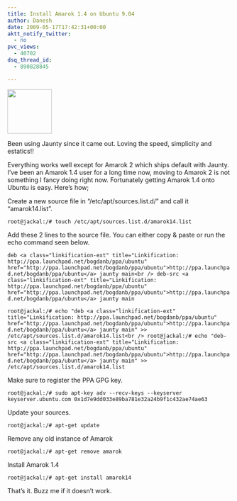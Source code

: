 ```yaml
---
title: Install Amarok 1.4 on Ubuntu 9.04
author: Danesh
date: 2009-05-17T17:42:31+00:00
aktt_notify_twitter:
  - no
pvc_views:
  - 40702
dsq_thread_id:
  - 890828845

---
```

<img loading="lazy" class="alignnone" title="Amarok Logo" src="http://farm4.static.flickr.com/3337/3538709803_e69c07498a_t.jpg" alt="" width="100" height="100" />

Been using Jaunty since it came out. Loving the speed, simplicity and estatics!!

Everything works well except for Amarok 2 which ships default with Jaunty. I&#8217;ve been an Amarok 1.4 user for a long time now, moving to Amarok 2 is not something I fancy doing right now. Fortunately getting Amarok 1.4 onto Ubuntu is easy. Here&#8217;s how;

Create a new source file in &#8220;/etc/apt/sources.list.d/&#8221; and call it &#8220;amarok14.list&#8221;.

`root@jackal:/# touch /etc/apt/sources.list.d/amarok14.list`

Add these 2 lines to the source file. You can either copy & paste or run the echo command seen below.

`deb <a class="linkification-ext" title="Linkification: http://ppa.launchpad.net/bogdanb/ppa/ubuntu" href="http://ppa.launchpad.net/bogdanb/ppa/ubuntu">http://ppa.launchpad.net/bogdanb/ppa/ubuntu</a> jaunty main<br />
deb-src <a class="linkification-ext" title="Linkification: http://ppa.launchpad.net/bogdanb/ppa/ubuntu" href="http://ppa.launchpad.net/bogdanb/ppa/ubuntu">http://ppa.launchpad.net/bogdanb/ppa/ubuntu</a> jaunty main`

`root@jackal:/# echo "deb <a class="linkification-ext" title="Linkification: http://ppa.launchpad.net/bogdanb/ppa/ubuntu" href="http://ppa.launchpad.net/bogdanb/ppa/ubuntu">http://ppa.launchpad.net/bogdanb/ppa/ubuntu</a> jaunty main" >> /etc/apt/sources.list.d/amarok14.list<br />
root@jackal:/# echo "deb-src <a class="linkification-ext" title="Linkification: http://ppa.launchpad.net/bogdanb/ppa/ubuntu" href="http://ppa.launchpad.net/bogdanb/ppa/ubuntu">http://ppa.launchpad.net/bogdanb/ppa/ubuntu</a> jaunty main" >> /etc/apt/sources.list.d/amarok14.list`

Make sure to register the PPA GPG key.

`root@jackal:/# sudo apt-key adv --recv-keys --keyserver keyserver.ubuntu.com 0x1d7e9dd033e89ba781e32a24b9f1c432ae74ae63`

Update your sources.

`root@jackal:/# apt-get update`

Remove any old instance of Amarok

`root@jackal:/# apt-get remove amarok`

Install Amarok 1.4

`root@jackal:/# apt-get install amarok14`

That&#8217;s it. Buzz me if it doesn&#8217;t work.